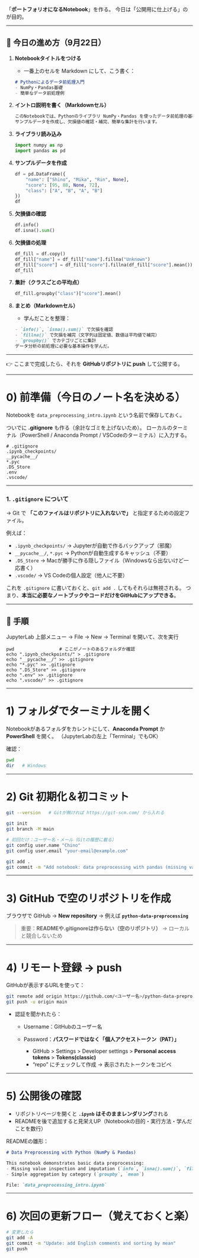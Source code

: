 「**ポートフォリオになるNotebook**」を作る。
今日は「公開用に仕上げる」のが目的。

---

## 📘 今日の進め方（9月22日）

1. **Notebookタイトルをつける**

   * 一番上のセルを Markdown にして、こう書く：

   ```markdown
   # Pythonによるデータ前処理入門
   - NumPy・Pandas基礎
   - 簡単なデータ前処理例
   ```

2. **イントロ説明を書く（Markdownセル）**

   ```markdown
   このNotebookでは、Pythonのライブラリ NumPy・Pandas を使ったデータ前処理の基礎を実演します。  
   サンプルデータを作成し、欠損値の確認・補完、簡単な集計を行います。  
   ```

3. **ライブラリ読み込み**

   ```python
   import numpy as np
   import pandas as pd
   ```

4. **サンプルデータを作成**

   ```python
   df = pd.DataFrame({
       "name": ["Shino", "Mika", "Rin", None],
       "score": [95, 88, None, 72],
       "class": ["A", "B", "A", "B"]
   })
   df
   ```

5. **欠損値の確認**

   ```python
   df.info()
   df.isna().sum()
   ```

6. **欠損値の処理**

   ```python
   df_fill = df.copy()
   df_fill["name"] = df_fill["name"].fillna("Unknown")
   df_fill["score"] = df_fill["score"].fillna(df_fill["score"].mean())
   df_fill
   ```

7. **集計（クラスごとの平均点）**

   ```python
   df_fill.groupby("class")["score"].mean()
   ```

8. **まとめ（Markdownセル）**

   * 学んだことを整理：

   ```markdown
   - `info()`, `isna().sum()` で欠損を確認  
   - `fillna()` で欠損を補完（文字列は固定値、数値は平均値で補完）  
   - `groupby()` でカテゴリごとに集計  
   データ分析の前処理に必要な基本操作を学んだ。
   ```

---

👉 ここまで完成したら、それを **GitHubリポジトリに push** して公開する。

---

# 0) 前準備（今日のノート名を決める）

Notebookを `data_preprocessing_intro.ipynb` という名前で保存しておく。

ついでに **.gitignore** も作る（余計なゴミを上げないため）。
ローカルのターミナル（PowerShell / Anaconda Prompt / VSCodeのターミナル）に入力する。

```
# .gitignore
.ipynb_checkpoints/
__pycache__/
*.pyc
.DS_Store
.env
.vscode/
```

---

### 1.  `.gitignore` について

→ Git で **「このファイルはリポジトリに入れないで」** と指定するための設定ファイル。

例えば：

* `.ipynb_checkpoints/` → Jupyterが自動で作るバックアップ（邪魔）
* `__pycache__/`, `*.pyc` → Pythonが自動生成するキャッシュ（不要）
* `.DS_Store` → Macが勝手に作る隠しファイル（Windowsなら出ないけど一応書く）
* `.vscode/` → VS Codeの個人設定（他人に不要）

これを `.gitignore` に書いておくと、`git add .` してもそれらは無視される。
つまり、**本当に必要なノートブックやコードだけをGitHubにアップできる**。

---

## 🔹 手順
JupyterLab 上部メニュー → File → New → Terminal を開いて、次を実行
```
pwd                 # ここがノートのあるフォルダか確認
echo ".ipynb_checkpoints/" > .gitignore
echo "__pycache__/" >> .gitignore
echo "*.pyc" >> .gitignore
echo ".DS_Store" >> .gitignore
echo ".env" >> .gitignore
echo ".vscode/" >> .gitignore
```


---

# 1) フォルダでターミナルを開く

Notebookがあるフォルダをカレントにして、**Anaconda Prompt** か **PowerShell** を開く。
（JupyterLabの左上「Terminal」でもOK）

確認：

```bash
pwd
dir   # Windows
```

---

# 2) Git 初期化＆初コミット

```bash
git --version   # Gitが無ければ https://git-scm.com/ から入れる

git init
git branch -M main

# 初回だけ：ユーザー名・メール（Gitの履歴に載る）
git config user.name "Chino"
git config user.email "your-email@example.com"

git add .
git commit -m "Add notebook: data preprocessing with pandas (missing value handling + groupby)"
```

---

# 3) GitHub で空のリポジトリを作成

ブラウザで GitHub → **New repository** → 例えば
**`python-data-preprocessing`**

> 重要：**READMEや.gitignoreは作らない（空のリポジトリ）**
> → ローカルと競合しないため

---

# 4) リモート登録 → push

GitHubが表示するURLを使って：

```bash
git remote add origin https://github.com/<ユーザー名>/python-data-preprocessing.git
git push -u origin main
```

* 認証を聞かれたら：

  * Username：GitHubのユーザー名
  * Password：**パスワードではなく「個人アクセストークン（PAT）」**

    * GitHub > Settings > Developer settings > **Personal access tokens** > **Tokens(classic)**
    * “repo” にチェックして作成 → 表示されたトークンをコピペ

---

# 5) 公開後の確認

* リポジトリページを開くと **`.ipynb` はそのままレンダリング**される
* READMEを後で追加すると見栄えUP（Notebookの目的・実行方法・学んだことを数行）

READMEの雛形：

```markdown
# Data Preprocessing with Python (NumPy & Pandas)

This notebook demonstrates basic data preprocessing:
- Missing value inspection and imputation (`info`, `isna().sum()`, `fillna`)
- Simple aggregation by category (`groupby`, `mean`)

File: `data_preprocessing_intro.ipynb`
```

---

# 6) 次回の更新フロー（覚えておくと楽）

```bash
# 変更したら
git add -A
git commit -m "Update: add English comments and sorting by mean"
git push
```
